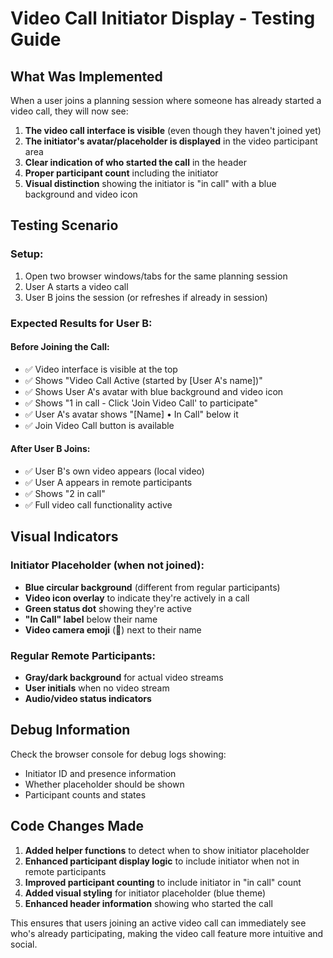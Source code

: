 # Video Call Initiator Display - Testing Guide

## What Was Implemented

When a user joins a planning session where someone has already started a video call, they will now see:

1. **The video call interface is visible** (even though they haven't joined yet)
2. **The initiator's avatar/placeholder is displayed** in the video participant area
3. **Clear indication of who started the call** in the header
4. **Proper participant count** including the initiator
5. **Visual distinction** showing the initiator is "in call" with a blue background and video icon

## Testing Scenario

### Setup:
1. Open two browser windows/tabs for the same planning session
2. User A starts a video call
3. User B joins the session (or refreshes if already in session)

### Expected Results for User B:

#### Before Joining the Call:
- ✅ Video interface is visible at the top
- ✅ Shows "Video Call Active (started by [User A's name])"
- ✅ Shows User A's avatar with blue background and video icon
- ✅ Shows "1 in call - Click 'Join Video Call' to participate"
- ✅ User A's avatar shows "[Name] • In Call" below it
- ✅ Join Video Call button is available

#### After User B Joins:
- ✅ User B's own video appears (local video)
- ✅ User A appears in remote participants
- ✅ Shows "2 in call"
- ✅ Full video call functionality active

## Visual Indicators

### Initiator Placeholder (when not joined):
- **Blue circular background** (different from regular participants)
- **Video icon overlay** to indicate they're actively in a call
- **Green status dot** showing they're active
- **"In Call" label** below their name
- **Video camera emoji** (🎥) next to their name

### Regular Remote Participants:
- **Gray/dark background** for actual video streams
- **User initials** when no video stream
- **Audio/video status indicators**

## Debug Information

Check the browser console for debug logs showing:
- Initiator ID and presence information
- Whether placeholder should be shown
- Participant counts and states

## Code Changes Made

1. **Added helper functions** to detect when to show initiator placeholder
2. **Enhanced participant display logic** to include initiator when not in remote participants
3. **Improved participant counting** to include initiator in "in call" count
4. **Added visual styling** for initiator placeholder (blue theme)
5. **Enhanced header information** showing who started the call

This ensures that users joining an active video call can immediately see who's already participating, making the video call feature more intuitive and social.
